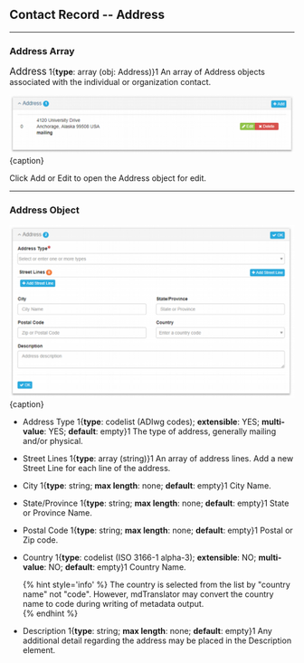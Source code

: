 ## Contact Record -- Address
---

### Address Array

<span class="md-panel" style="font-size: larger">Address</span> 1{**type**: array (obj: <span class="md-panel">Address</span>)}1 An array of <span class="md-panel">Address</span> objects associated with the individual or organization contact.

![Contact Address Array Panel](/assets/reference/edit-objects/contact/contact-address-1.png){caption}

Click <span class="btn-info btn-xs"> <i class="fa fa-plus"> </i>Add</span> or <span class="btn-success btn-xs"> <i class="fa fa-pencil"> </i>Edit</span> to open the <span class="md-panel">Address</span> object for edit. 

---

### Address Object

![Contact Address Panel](/assets/reference/edit-objects/contact/contact-address-2.png){caption}

* <span class="md-element">Address Type</span> <i class="fa fa-asterisk required" title="Required"> </i> 1{**type**: codelist (ADIwg codes); **extensible**: YES; **multi-value**: YES; **default**: empty}1 The type of address, generally mailing and/or physical.  

* <span class="md-element">Street Lines</span> 1{**type**: array (string)}1 An array of address lines.  Add a new <span class="md-element">Street Line</span> for each line of the address. 

* <span class="md-element">City</span> 1{**type**: string; **max length**: none; **default**: empty}1 City Name.

* <span class="md-element">State/Province</span> 1{**type**: string; **max length**: none; **default**: empty}1 State or Province Name.

* <span class="md-element">Postal Code</span> 1{**type**: string; **max length**: none; **default**: empty}1 Postal or Zip code.

* <span class="md-element">Country</span> 1{**type**: codelist (ISO 3166-1 alpha-3); **extensible**: NO; **multi-value**: NO; **default**: empty}1 Country Name. 

  {% hint style='info' %}
  The country is selected from the list by "country name" not "code".  However, mdTranslator may convert the country name to code during writing of metadata output.  
  {% endhint %}

* <span class="md-element">Description</span> 1{**type**: string; **max length**: none; **default**: empty}1 Any additional detail regarding the address may be placed in the <span class="md-element">Description</span> element.
